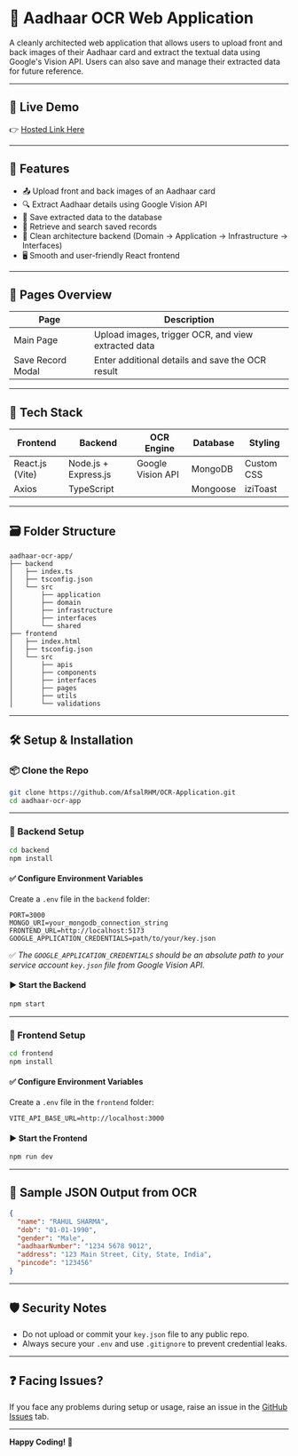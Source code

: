 # 🪪 Aadhaar OCR Web Application

A cleanly architected web application that allows users to upload front and back images of their Aadhaar card and extract the textual data using Google's Vision API. Users can also save and manage their extracted data for future reference.

---

## 🔗 Live Demo

👉 [Hosted Link Here](https://aadhaar-ocr-application.vercel.app/)

---

## 🚀 Features

- 📤 Upload front and back images of an Aadhaar card
- 🔍 Extract Aadhaar details using Google Vision API
- 💾 Save extracted data to the database
- 🔁 Retrieve and search saved records
- 🧱 Clean architecture backend (Domain → Application → Infrastructure → Interfaces)
- 🖥️ Smooth and user-friendly React frontend

---

## 🧾 Pages Overview

| Page              | Description                                         |
| ----------------- | --------------------------------------------------- |
| Main Page         | Upload images, trigger OCR, and view extracted data |
| Save Record Modal | Enter additional details and save the OCR result    |

---

## 🧱 Tech Stack

| Frontend        | Backend              | OCR Engine        | Database | Styling    |
| --------------- | -------------------- | ----------------- | -------- | ---------- |
| React.js (Vite) | Node.js + Express.js | Google Vision API | MongoDB  | Custom CSS |
| Axios           | TypeScript           |                   | Mongoose | iziToast   |

---

## 🗃️ Folder Structure

```
aadhaar-ocr-app/
├── backend
│   ├── index.ts
│   ├── tsconfig.json
│   └── src
│       ├── application
│       ├── domain
│       ├── infrastructure
│       ├── interfaces
│       └── shared
├── frontend
│   ├── index.html
│   ├── tsconfig.json
│   └── src
│       ├── apis
│       ├── components
│       ├── interfaces
│       ├── pages
│       ├── utils
│       └── validations
```

---

## 🛠️ Setup & Installation

### 📦 Clone the Repo

```bash
git clone https://github.com/AfsalRHM/OCR-Application.git
cd aadhaar-ocr-app
```

---

### 🎯 Backend Setup

```bash
cd backend
npm install
```

#### ✅ Configure Environment Variables

Create a `.env` file in the `backend` folder:

```
PORT=3000
MONGO_URI=your_mongodb_connection_string
FRONTEND_URL=http://localhost:5173
GOOGLE_APPLICATION_CREDENTIALS=path/to/your/key.json
```

✅ *The `GOOGLE_APPLICATION_CREDENTIALS` should be an absolute path to your service account `key.json` file from Google Vision API.*

#### ▶️ Start the Backend

```bash
npm start
```

---

### 🎯 Frontend Setup

```bash
cd frontend
npm install
```

#### ✅ Configure Environment Variables

Create a `.env` file in the `frontend` folder:

```
VITE_API_BASE_URL=http://localhost:3000
```

#### ▶️ Start the Frontend

```bash
npm run dev
```

---

## 🧪 Sample JSON Output from OCR

```json
{
  "name": "RAHUL SHARMA",
  "dob": "01-01-1990",
  "gender": "Male",
  "aadhaarNumber": "1234 5678 9012",
  "address": "123 Main Street, City, State, India",
  "pincode": "123456"
}
```

---

## 🛡️ Security Notes

- Do not upload or commit your `key.json` file to any public repo.
- Always secure your `.env` and use `.gitignore` to prevent credential leaks.

---

## ❓ Facing Issues?

If you face any problems during setup or usage, raise an issue in the [GitHub Issues](https://github.com/AfsalRHM/OCR-Application/issues) tab.

---

**Happy Coding! 🚀**
